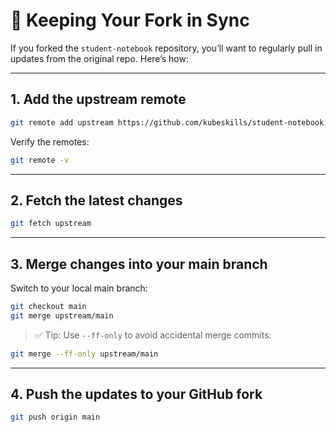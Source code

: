 # 🔄 Keeping Your Fork in Sync

If you forked the `student-notebook` repository, you’ll want to regularly pull in updates from the original repo. Here’s how:

---

## 1. Add the upstream remote

```bash
git remote add upstream https://github.com/kubeskills/student-notebook.git
```

Verify the remotes:

```bash
git remote -v
```

---

## 2. Fetch the latest changes

```bash
git fetch upstream
```

---

## 3. Merge changes into your main branch

Switch to your local main branch:

```bash
git checkout main
git merge upstream/main
```

> ✅ Tip: Use `--ff-only` to avoid accidental merge commits:

```bash
git merge --ff-only upstream/main
```

---

## 4. Push the updates to your GitHub fork

```bash
git push origin main
```
